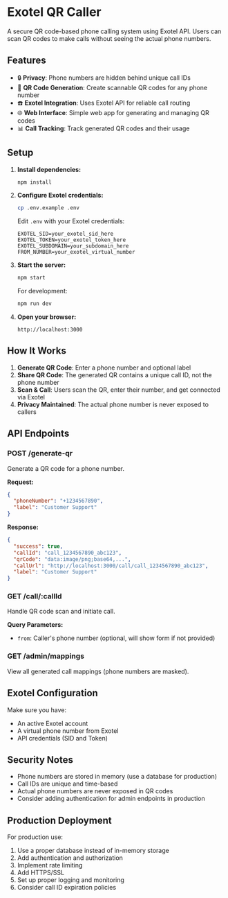 # Exotel QR Caller

A secure QR code-based phone calling system using Exotel API. Users can scan QR codes to make calls without seeing the actual phone numbers.

## Features

- 🔒 **Privacy**: Phone numbers are hidden behind unique call IDs
- 📱 **QR Code Generation**: Create scannable QR codes for any phone number
- ☎️ **Exotel Integration**: Uses Exotel API for reliable call routing
- 🌐 **Web Interface**: Simple web app for generating and managing QR codes
- 📊 **Call Tracking**: Track generated QR codes and their usage

## Setup

1. **Install dependencies:**
   ```bash
   npm install
   ```

2. **Configure Exotel credentials:**
   ```bash
   cp .env.example .env
   ```
   
   Edit `.env` with your Exotel credentials:
   ```
   EXOTEL_SID=your_exotel_sid_here
   EXOTEL_TOKEN=your_exotel_token_here
   EXOTEL_SUBDOMAIN=your_subdomain_here
   FROM_NUMBER=your_exotel_virtual_number
   ```

3. **Start the server:**
   ```bash
   npm start
   ```
   
   For development:
   ```bash
   npm run dev
   ```

4. **Open your browser:**
   ```
   http://localhost:3000
   ```

## How It Works

1. **Generate QR Code**: Enter a phone number and optional label
2. **Share QR Code**: The generated QR contains a unique call ID, not the phone number
3. **Scan & Call**: Users scan the QR, enter their number, and get connected via Exotel
4. **Privacy Maintained**: The actual phone number is never exposed to callers

## API Endpoints

### POST /generate-qr
Generate a QR code for a phone number.

**Request:**
```json
{
  "phoneNumber": "+1234567890",
  "label": "Customer Support"
}
```

**Response:**
```json
{
  "success": true,
  "callId": "call_1234567890_abc123",
  "qrCode": "data:image/png;base64,...",
  "callUrl": "http://localhost:3000/call/call_1234567890_abc123",
  "label": "Customer Support"
}
```

### GET /call/:callId
Handle QR code scan and initiate call.

**Query Parameters:**
- `from`: Caller's phone number (optional, will show form if not provided)

### GET /admin/mappings
View all generated call mappings (phone numbers are masked).

## Exotel Configuration

Make sure you have:
- An active Exotel account
- A virtual phone number from Exotel
- API credentials (SID and Token)

## Security Notes

- Phone numbers are stored in memory (use a database for production)
- Call IDs are unique and time-based
- Actual phone numbers are never exposed in QR codes
- Consider adding authentication for admin endpoints in production

## Production Deployment

For production use:
1. Use a proper database instead of in-memory storage
2. Add authentication and authorization
3. Implement rate limiting
4. Add HTTPS/SSL
5. Set up proper logging and monitoring
6. Consider call ID expiration policies